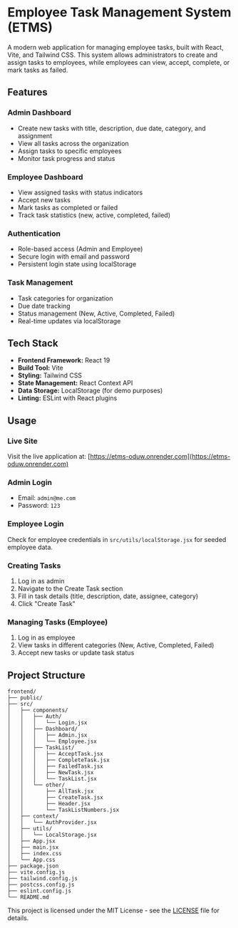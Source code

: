 # Employee Task Management System (ETMS)

A modern web application for managing employee tasks, built with React, Vite, and Tailwind CSS. This system allows administrators to create and assign tasks to employees, while employees can view, accept, complete, or mark tasks as failed.

## Features

### Admin Dashboard
- Create new tasks with title, description, due date, category, and assignment
- View all tasks across the organization
- Assign tasks to specific employees
- Monitor task progress and status

### Employee Dashboard
- View assigned tasks with status indicators
- Accept new tasks
- Mark tasks as completed or failed
- Track task statistics (new, active, completed, failed)

### Authentication
- Role-based access (Admin and Employee)
- Secure login with email and password
- Persistent login state using localStorage

### Task Management
- Task categories for organization
- Due date tracking
- Status management (New, Active, Completed, Failed)
- Real-time updates via localStorage

## Tech Stack

- **Frontend Framework:** React 19
- **Build Tool:** Vite
- **Styling:** Tailwind CSS
- **State Management:** React Context API
- **Data Storage:** LocalStorage (for demo purposes)
- **Linting:** ESLint with React plugins

## Usage

### Live Site
Visit the live application at: [https://etms-oduw.onrender.com](https://etms-oduw.onrender.com)

### Admin Login
- Email: `admin@me.com`
- Password: `123`

### Employee Login
Check for employee credentials in `src/utils/localStorage.jsx` for seeded employee data.

### Creating Tasks
1. Log in as admin
2. Navigate to the Create Task section
3. Fill in task details (title, description, date, assignee, category)
4. Click "Create Task"

### Managing Tasks (Employee)
1. Log in as employee
2. View tasks in different categories (New, Active, Completed, Failed)
3. Accept new tasks or update task status

## Project Structure

```
frontend/
├── public/
├── src/
│   ├── components/
│   │   ├── Auth/
│   │   │   └── Login.jsx
│   │   ├── Dashboard/
│   │   │   ├── Admin.jsx
│   │   │   └── Employee.jsx
│   │   ├── TaskList/
│   │   │   ├── AcceptTask.jsx
│   │   │   ├── CompleteTask.jsx
│   │   │   ├── FailedTask.jsx
│   │   │   ├── NewTask.jsx
│   │   │   └── TaskList.jsx
│   │   └── other/
│   │       ├── AllTask.jsx
│   │       ├── CreateTask.jsx
│   │       ├── Header.jsx
│   │       └── TaskListNumbers.jsx
│   ├── context/
│   │   └── AuthProvider.jsx
│   ├── utils/
│   │   └── LocalStorage.jsx
│   ├── App.jsx
│   ├── main.jsx
│   ├── index.css
│   └── App.css
├── package.json
├── vite.config.js
├── tailwind.config.js
├── postcss.config.js
├── eslint.config.js
└── README.md
```
This project is licensed under the MIT License - see the [LICENSE](LICENSE) file for details.
